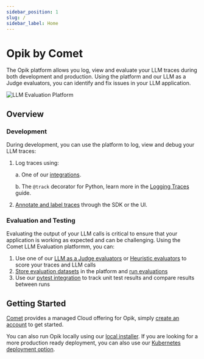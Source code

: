 ```yaml
---
sidebar_position: 1
slug: /
sidebar_label: Home
---
```


# Opik by Comet

The Opik platform allows you log, view and evaluate your LLM traces during both development and production. Using the platform and our LLM as a Judge evaluators, you can identify and fix issues in your LLM application.

![LLM Evaluation Platform](/img/home/traces_page_with_sidebar.png)

## Overview

### Development

During development, you can use the platform to log, view and debug your LLM traces:

1. Log traces using:

    a. One of our [integrations](/tracing/integrations/overview.md).

    b. The `@track` decorator for Python, learn more in the [Logging Traces](/tracing/log_traces) guide.

3. [Annotate and label traces](/tracing/annotate_traces) through the SDK or the UI.

### Evaluation and Testing

Evaluating the output of your LLM calls is critical to ensure that your application is working as expected and can be challenging. Using the Comet LLM Evaluation platformm, you can:

1. Use one of our [LLM as a Judge evaluators](/evaluation/metrics/overview.md) or [Heuristic evaluators](/evaluation/metrics/heuristic_metrics.md) to score your traces and LLM calls
2. [Store evaluation datasets](/evaluation/manage_datasets.md) in the platform and [run evaluations](/evaluation/evaluate_your_llm.md)
3. Use our [pytest integration](/testing/pytest_integration.md) to track unit test results and compare results between runs


## Getting Started

[Comet](https://www.comet.com/site) provides a managed Cloud offering for Opik, simply [create an account](https://www.comet.com/signup?from=llm) to get started.

You can also run Opik locally using our [local installer](/self-host/local_deployment.md). If you are looking for a more production ready deployment, you can also use our [Kubernetes deployment option](/self-host/kubernetes.md).
